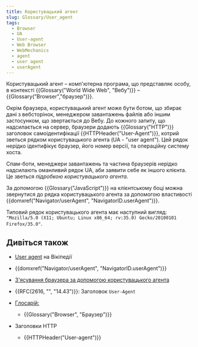 ```yaml
---
title: Користувацький агент
slug: Glossary/User_agent
tags:
  - Browser
  - UA
  - User-agent
  - Web Browser
  - WebMechanics
  - agent
  - user agent
  - userAgent
---
```


Користувацький агент – комп'ютерна програма, що представляє особу, в контексті {{Glossary("World Wide Web", "Вебу")}} – {{Glossary("Browser","браузер")}}.

Окрім браузера, користувацький агент може бути ботом, що збирає дані з вебсторінок, менеджером завантажень файлів або іншим застосунком, що звертається до Вебу. До кожного запиту, що надсилається на сервер, браузери додають {{Glossary("HTTP")}} заголовок самоідентифікації {{HTTPHeader("User-Agent")}}, котрий зветься рядком користувацького агента (UA - "user agent"). Цей рядок нерідко ідентифікує браузер, його номер версії, та операційну систему хоста.

Спам-боти, менеджери завантажень та частина браузерів нерідко надсилають оманливий рядок UA, аби заявити себе як іншого клієнта. Це зветься _підробкою користувацького агента_.

За допомогою {{Glossary("JavaScript")}} на клієнтському боці можна звернутися до рядка користувацького агента за допомогою властивості {{domxref("Navigator/userAgent", "NavigatorID.userAgent")}}.

Типовий рядок користувацького агента має наступний вигляд: `"Mozilla/5.0 (X11; Ubuntu; Linux x86_64; rv:35.0) Gecko/20100101 Firefox/35.0"`.

## Дивіться також

- [User agent](https://uk.wikipedia.org/wiki/User_agent) на Вікіпедії
- {{domxref("Navigator/userAgent", "NavigatorID.userAgent")}}
- [З'ясування браузера за допомогою користувацького агента](/uk/docs/Web/HTTP/Browser_detection_using_the_user_agent)
- {{RFC(2616, "", "14.43")}}: Заголовок `User-Agent`
- [Глосарій:](/uk/docs/Glossary)

  - {{Glossary("Browser", "Браузер")}}

- Заголовки HTTP

  - {{HTTPHeader("User-agent")}}
